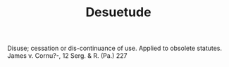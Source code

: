 ---
title: Desuetude
letter: D
permalink: "/definitions/bld-desuetude.html"
body: Disuse; cessation or dis-continuance of use. Applied to obsolete statutes. James
  v. Cornu?-, 12 Serg. & R. (Pa.) 227
published_at: '2018-07-07'
source: Black's Law Dictionary 2nd Ed (1910)
layout: post
---